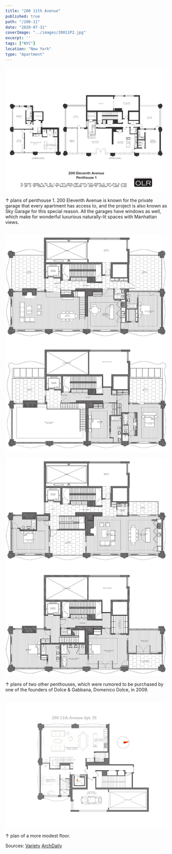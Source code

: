 ```yaml
---
title: "200 11th Avenue"
published: true
path: "/200-11"
date: "2020-07-31"
coverImage: "../images/20011P2.jpg"
excerpt: ''
tags: ["NYC"]
location: "New York"
type: "Apartment"
---
```


![penthouse1](../images/20011P1.jpg)

&#8593; plans of penthouse 1. 200 Eleventh Avenue is known for the private garage that every apartment has access to, and the project is also known as Sky Garage for this special reason. All the garages have windows as well, which make for wonderful luxurious naturally-lit spaces with Manhattan views. <br><br>

![penthouse1](../images/20011P2.jpg)

![penthouse1](../images/20011P3.jpg)

&#8593; plans of two other penthouses, which were rumored to be purchased by one of the founders of Dolce & Gabbana, Domenico Dolce, in 2009. <br><br>

![penthouse1](../images/200115S.jpg)

&#8593; plan of a more modest floor.

Sources: [Variety](https://variety.com/2009/dirt/real-estalker/a-little-domenico-dolce-floor-plan-porn-1201229711/#article-comments) [ArchDaily](https://www.archdaily.com/176782/200-eleventh-avenue-selldorf-architects)